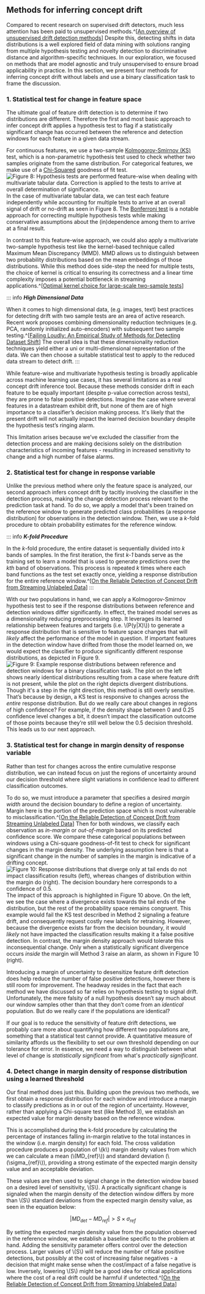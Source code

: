 ## Methods for inferring concept drift

Compared to recent research on supervised drift detectors, much less attention has been paid to unsupervised methods.^[[An overview of unsupervised drift detection methods](hhttps://wires.onlinelibrary.wiley.com/doi/full/10.1002/widm.1381)]  Despite this, detecting shifts in data distributions is a well explored field of data mining with solutions ranging from multiple hypothesis testing and novelty detection to discriminative distance and algorithm-specific techniques. In our exploration, we focused on methods that are model agnostic and truly unsupervised to ensure broad applicability in practice. In this section, we present four methods for inferring concept drift without labels and use a binary classification task to frame the discussion.

### 1. Statistical test for change in feature space

The ultimate goal of feature drift detection is to determine if two distributions are different. Therefore the first and most basic approach to infer concept drift applies a hypothesis test to flag if a statistically significant change has occurred between the reference and detection windows for each feature in a given data stream.

For continuous features, we use a two-sample [Kolmogorov-Smirnov (KS)](https://en.wikipedia.org/wiki/Kolmogorov%E2%80%93Smirnov_test) test, which is a non-parametric hypothesis test used to check whether two samples originate from the same distribution. For categorical features, we make use of a [Chi-Squared](https://en.wikipedia.org/wiki/Chi-squared_test) goodness of fit test.
![Figure 8: Hypothesis tests are performed feature-wise when dealing with multivariate tabular data. Correction is applied to the tests to arrive at overall determination of significance.](figures/ff22-10.png)
In the case of multivariate tabular data, we can test each feature independently while accounting for multiple tests to arrive at an overall signal of drift or no-drift as seen in Figure 8. The [Bonferroni test](https://en.wikipedia.org/wiki/Bonferroni_correction) is a notable approach for correcting multiple hypothesis tests while making conservative assumptions about the (in)dependence among them to arrive at a final result. 

In contrast to this feature-wise approach, we could also apply a multivariate two-sample hypothesis test like the kernel-based technique called Maximum Mean Discrepancy (MMD). MMD allows us to distinguish between two probability distributions based on the mean embeddings of those distributions. While this method does side-step the need for multiple tests, the choice of kernel is critical to ensuring its correctness and a linear time complexity imposes a potential bottleneck in streaming applications.^[[Optimal kernel choice for large-scale two-sample tests](http://www.stat.cmu.edu/~siva/Papers/MMD12.pdf)]

::: info
***High Dimensional Data***

When it comes to high dimensional data, (e.g. images, text) best practices for detecting drift with two sample tests are an area of active research. Recent work proposes combining dimensionality reduction techniques (e.g. PCA, randomly initialized auto-encoders) with subsequent two sample testing.^[[Failing Loudly: An Empirical Study of Methods for Detecting Dataset Shift](https://arxiv.org/abs/1810.11953?utm_source=feedburner&utm_medium=feed&utm_campaign=Feed%253A+arxiv%252FQSXk+%2528ExcitingAds%2521+cs+updates+on+arXiv.org%2529)] The overall idea is that these dimensionality reduction techniques yield either a uni or multi-dimensional representation of the data. We can then choose a suitable statistical test to apply to the reduced data stream to detect drift.
:::

While feature-wise and multivariate hypothesis testing is broadly applicable across machine learning use cases, it has several limitations as a real concept drift inference tool. Because these methods consider drift in each feature to be equally important (despite p-value correction across tests), they are prone to false positive detections. Imagine the case where several features in a datastream exhibit drift, but none of them are of high importance to a classifier’s decision making process. It's likely that the present drift will not actually impact the learned decision boundary despite the hypothesis test’s ringing alarm.

This limitation arises because we’ve excluded the classifier from the detection process and are making decisions solely on the distribution characteristics of incoming features - resulting in increased sensitivity to change and a high number of false alarms. 

### 2. Statistical test for change in response variable

Unlike the previous method where only the feature space is analyzed, our second approach infers concept drift by tacitly involving the classifier in the detection process, making the change detection process relevant to the prediction task at hand. To do so, we apply a model that's been trained on the reference window to generate predicted class probabilities (a response distribution) for observations in the detection window. Then, we use a _k_-fold procedure to obtain probability estimates for the reference window.

::: info
***K-fold Procedure***

In the _k_-fold procedure, the entire dataset is sequentially divided into _k_ bands of samples. In the first iteration, the first _k-1_ bands serve as the training set to learn a model that is used to generate predictions over the _kth_ band of observations. This process is repeated _k_ times where each band functions as the test set exactly once, yielding a response distribution for the entire reference window.^[[On the Reliable Detection of Concept Drift from Streaming Unlabeled Data](https://arxiv.org/pdf/1704.00023.pdf)]
:::

With our two populations in hand, we can apply a Kolmogorov-Smirnov hypothesis test to see if the response distributions between reference and detection windows differ significantly. In effect, the trained model serves as a dimensionality reducing preprocessing step. It leverages its learned relationship between features and targets (i.e. \\(P(y|X)\\)) to generate a response distribution that is sensitive to feature space changes that will _likely_ affect the performance of the model in question. If important features in the detection window have drifted from those the model learned on, we would expect the classifier to produce significantly different response distributions, as depicted in Figure 9.
![Figure 9: Example response distributions between reference and detection windows for a binary classification task. The plot on the left shows nearly identical distributions resulting from a case where feature drift is not present, while the plot on the right depicts divergent distributions.](figures/ff22-08.png)
Though it's a step in the right direction, this method is still overly sensitive. That’s because by design, a KS test is responsive to changes across the _entire_ response distribution. But do we really care about changes in regions of high confidence? For example, if the density shape between 0 and 0.25 confidence level changes a bit, it doesn’t impact the classification outcome of those points because they’re still well below the 0.5 decision threshold. This leads us to our next approach.

### 3. Statistical test for change in margin density of response variable

Rather than test for changes across the entire cumulative response distribution, we can instead focus on just the regions of uncertainty around our decision threshold where slight variations in confidence lead to different classification outcomes. 

To do so, we must introduce a parameter that specifies a desired _margin width_ around the decision boundary to define a region of uncertainty. Margin here is the portion of the prediction space which is most vulnerable to misclassification.^[[On the Reliable Detection of Concept Drift from Streaming Unlabeled Data](https://arxiv.org/pdf/1704.00023.pdf)] Then for both windows, we classify each observation as _in-margin_ or _out-of-margin_ based on its predicted confidence score. We compare these categorical populations between windows using a Chi-square goodness-of-fit test to check for significant changes in the margin density. The underlying assumption here is that a significant change in the number of samples in the margin is indicative of a drifting concept.
![Figure 10: Response distributions that diverge only at tail ends do not impact classification results (left), whereas changes of distribution within the margin do (right). The decision boundary here corresponds to a confidence of 0.5.](figures/ff22-09.png)
The impact of this approach is highlighted in Figure 10 above. On the left, we see the case where a divergence exists towards the tail ends of the distribution, but the rest of the probability space remains congruent. This example would fail the KS test described in Method 2 signaling a feature drift, and consequently request costly new labels for retraining. However, because the divergence exists far from the decision boundary, it would _likely_ not have impacted the classification results making it a false positive detection. In contrast, the margin density approach would tolerate this inconsequential change. Only when a statistically significant divergence occurs _inside_ the margin will Method 3 raise an alarm, as shown in Figure 10 (right).

Introducing a margin of uncertainty to desensitize feature drift detection does help reduce the number of false positive detections, however there is still room for improvement. The headway resides in the fact that each method we have discussed so far relies on hypothesis testing to signal drift. Unfortunately, the mere falsity of a null hypothesis doesn’t say much about our window samples other than that they don’t come from an _identical_ population. But do we really care if the populations are identical?

If our goal is to reduce the sensitivity of feature drift detections, we probably care more about quantifying how different two populations are, something that a statistical test cannot provide. A quantitative measure of similarity affords us the flexibility to set our own threshold depending on our tolerance for error. In essence, we need a way to distinguish between what level of change is _statistically significant_ from what's _practically significant_. 

### 4. Detect change in margin density of response distribution using a learned threshold

Our final method does just this. Building upon the previous two methods, we first obtain a response distribution for each window and introduce a margin to classify predictions as in or out of the region of uncertainty. However, rather than applying a Chi-square test (like Method 3), we establish an expected value for margin density based on the reference window.

This is accomplished during the k-fold procedure by calculating the percentage of instances falling in-margin relative to the total instances in the window (i.e. margin density) for each fold. The cross validation procedure produces a population of \\(k\\) margin density values from which we can calculate a mean (\\(MD_{ref}\\)) and standard deviation (\\(\sigma_{ref}\\)), providing a strong estimate of the expected margin density value and an acceptable deviation.

These values are then used to signal change in the detection window based on a desired level of sensitivity, \\(S\\). A practically significant change is signaled when the margin density of the detection window differs by more than \\(S\\) standard deviations from the expected margin density value, as seen in the equation below:

$$ |MD_{det} - MD_{ref}| > S \times \sigma_{ref} $$

By setting the expected margin density value from the population observed in the reference window, we establish a baseline specific to the problem at hand. Adding the sensitivity parameter offers control over the detection process. Larger values of \\(S\\) will reduce the number of false positive detections, but possibly at the cost of increasing false negatives - a decision that might make sense when the cost/impact of a false negative is low. Inversely, lowering \\(S\\) might be a good idea for critical applications where the cost of a real drift could be harmful if undetected.^[[On the Reliable Detection of Concept Drift from Streaming Unlabeled Data](https://arxiv.org/pdf/1704.00023.pdf)]